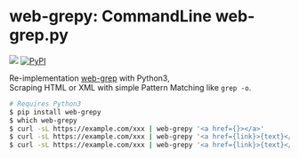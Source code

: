 # web-grepy: CommandLine web-grep.py

![](https://img.shields.io/static/v1?label=+&message=Python%203.9%2B&color=lightblue&logo=Python&style=flat-square)
[![PyPI](https://img.shields.io/pypi/v/web-grepy.svg?style=flat-square)](https://pypi.python.org/pypi/web-grepy)

Re-implementation [web-grep](https://github.com/cympfh/web-grep) with Python3,  
Scraping HTML or XML with simple Pattern Matching like `grep -o`.

```bash
# Requires Python3
$ pip install web-grepy
$ which web-grepy
$ curl -sL https://example.com/xxx | web-grepy '<a href={}></a>'
$ curl -sL https://example.com/xxx | web-grepy '<a href={link}>{text}</a>'  # ltsv by default
$ curl -sL https://example.com/xxx | web-grepy '<a href={link}>{text}</a>' -f json
```
